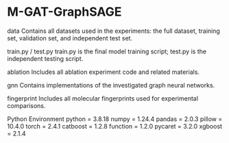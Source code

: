 # M-GAT-GraphSAGE
data
Contains all datasets used in the experiments: the full dataset, training set, validation set, and independent test set.

train.py / test.py
train.py is the final model training script;
test.py is the independent testing script.

ablation
Includes all ablation experiment code and related materials.

gnn
Contains implementations of the investigated graph neural networks.

fingerprint
Includes all molecular fingerprints used for experimental comparisons.

Python Environment
python = 3.8.18
numpy = 1.24.4
pandas = 2.0.3
pillow = 10.4.0
torch = 2.4.1
catboost = 1.2.8
function = 1.2.0
pycaret = 3.2.0
xgboost = 2.1.4
